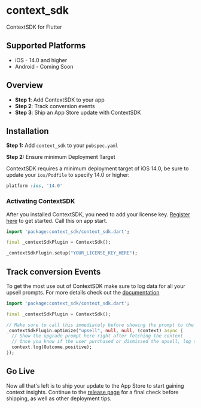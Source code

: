 # context_sdk

ContextSDK for Flutter

## Supported Platforms

- iOS - 14.0 and higher
- Android - Coming Soon

## Overview

- **Step 1**: Add ContextSDK to your app
- **Step 2**: Track conversion events
- **Step 3**: Ship an App Store update with ContextSDK

## Installation

**Step 1:** Add `context_sdk` to your `pubspec.yaml`

**Step 2:** Ensure minimum Deployment Target

ContextSDK requires a minimum deployment target of iOS 14.0, be sure to update your `ios/Podfile` to specify 14.0 or higher:

```ruby
platform :ios, '14.0'
```

### Activating ContextSDK

After you installed ContextSDK, you need to add your license key. [Register here](https://console.contextsdk.com/register) to get started. Call this on app start.

```dart
import 'package:context_sdk/context_sdk.dart';

final _contextSdkPlugin = ContextSdk();

_contextSdkPlugin.setup("YOUR_LICENSE_KEY_HERE");
```

## Track conversion Events

To get the most use out of ContextSDK make sure to log data for all your upsell prompts. For more details check out the [documentation](https://docs.insights.contextsdk.com/)

```dart
import 'package:context_sdk/context_sdk.dart';

final _contextSdkPlugin = ContextSdk();

// Make sure to call this immediately before showing the prompt to the user.
_contextSdkPlugin.optimize("upsell", null, null, (context) async {
  // Show the upgrade prompt here right after fetching the context
  // Once you know if the user purchased or dismissed the upsell, log the outcome:
  context.log(Outcome.positive);
});
```

## Go Live

Now all that's left is to ship your update to the App Store to start gaining context insights. Continue to the [release page](https://docs.insights.contextsdk.com/release/) for a final check before shipping, as well as other deployment tips.
